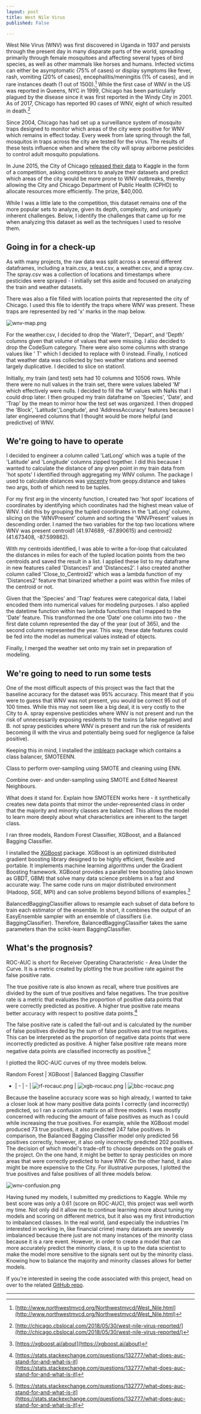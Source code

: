 ```yaml
---
layout: post
title: West Nile Virus
published: False

---
```


West Nile Virus (WNV) was first discovered in Uganda in 1937 and persists through the present day in many disparate parts of the world, spreading primarily through female mosquitoes and affecting several types of bird species, as well as other mammals like horses and humans.  Infected victims can either be asymptomatic (75% of cases) or display symptoms like fever, rash, vomiting (20% of cases), encephalitis/meningitis (1% of cases), and in rare instances death (1 out of 1500).[^1]  While the first case of WNV in the US was reported in Queens, NYC in 1999, Chicago has been particularly plagued by the disease since it was first reported in the Windy City in 2001.  As of 2017, Chicago has reported 90 cases of WNV, eight of which resulted in death.[^2]  

Since 2004, Chicago has had set up a surveillance system of mosquito traps designed to monitor which areas of the city were positive for WNV which remains in effect today.  Every week from late spring through the fall, mosquitos in traps across the city are tested for the virus. The results of these tests influence when and where the city will spray airborne pesticides to control adult mosquito populations.

In June 2015, the City of Chicago [released their data](https://www.kaggle.com/c/predict-west-nile-virus) to Kaggle in the form of a competition, asking competitors to analyze their datasets and predict which areas of the city would be more prone to WNV outbreaks, thereby allowing the City and Chicago Department of Public Health (CPHD) to allocate resources more efficiently.  The prize, $40,000.

While I was a little late to the competition, this dataset remains one of the more popular sets to analyze, given its depth, complexity, and uniquely inherent challenges.  Below, I identify the challenges that came up for me when analyzing this dataset as well as the techniques I used to resolve them.

## Going in for a check-up

As with many projects, the raw data was split across a several different dataframes, including a train.csv, a test.csv, a weather.csv, and a spray.csv.  The spray.csv was a collection of locations and timestamps where pesticides were sprayed - I initially set this aside and focused on analyzing the train and weather datasets.  

There was also a file filled with location points that represented the city of Chicago.  I used this file to identify the traps where WNV was present.  These traps are represented by red 'x' marks in the map below.

![wnv-map.png](/static/img/wnv-map.png)

For the weather.csv, I decided to drop the 'Water1', 'Depart', and 'Depth' columns given that volume of values that were missing.  I also decided to drop the CodeSum category.  There were also some columns with strange values like '  T' which I decided to replace with 0 instead.  Finally, I noticed that weather data was collected by two weather stations and seemed largely duplicative.  I decided to slice on station1.

Initially, my train (and test) sets had 10 columns and 10506 rows.  While there were no null values in the train set, there were values labeled 'M' which effectively were nulls.  I decided to fill the 'M' values with NaNs that I could drop later.  I then grouped my train dataframe on 'Species', 'Date', and 'Trap' by the mean to mirror how the test set was organized.  I then dropped the 'Block', 'Latitude','Longitude', and 'AddressAccuracy' features because I later engineered columns that I thought would be more helpful (and predictive) of WNV.

## We're going to have to operate

I decided to engineer a column called 'LatLong' which was a tuple of the 'Latitude' and 'Longitude' columns zipped together.  I did this because I wanted to calculate the distance of any given point in my train data from 'hot spots' I identified through aggregating my WNV column.  The package I used to calculate distances was [vincenty](https://pypi.org/project/vincenty/) from geopy.distance and takes two args, both of which need to be tuples.

For my first arg in the vincenty function, I created two 'hot spot' locations of coordinates by identifying which coordinates had the highest mean value of WNV. I did this by grouping the tupled coordinates in the 'LatLong' column, slicing on the 'WNVPresent' column and sorting the 'WNVPresent' values in descending order.  I named the two variables for the top two locations where WNV was present centroid1 (41.974689, -87.890615) and centroid2 (41.673408, -87.599862).  

With my centroids identified, I was able to write a for-loop that calculated the distances in miles for each of the tupled location points from the two centroids and saved the result in a list.  I applied these list to my dataframe in new features called 'Distances1' and 'Distances2'.  I also created another column called 'Close_to_Centroid2' which was a lambda function of my 'Distances2' feature that binarized whether a point was within five miles of the centroid or not.

Given that the 'Species' and 'Trap' features were categorical data, I label encoded them into numerical values for modeling purposes.  I also applied the datetime function within two lambda functions that I mapped to the 'Date' feature.  This transformed the one 'Date' one column into two - the first date column represented the day of the year (out of 365), and the second column represented the year.  This way, these date features could be fed into the model as numerical values instead of objects.

Finally, I merged the weather set onto my train set in preparation of modeling.

## We're going to need to run some tests

One of the most difficult aspects of this project was the fact that the baseline accuracy for the dataset was 95% accuracy.  This meant that if you were to guess that WNV was not present, you would be correct 95 out of 100 times.  While this may not seem like a big deal, it is very costly to the City to A. spray expensive pesticides where WNV is not present and run the risk of unnecessarily exposing residents to the toxins (a false negative) and B. not spray pesticides where WNV is present and run the risk of residents becoming ill with the virus and potentially being sued for negligence (a false positive).

Keeping this in mind, I installed the [imblearn](http://contrib.scikit-learn.org/imbalanced-learn/stable/api.html) package which contains a class balancer, SMOTEENN.  

Class to perform over-sampling using SMOTE and cleaning using ENN.

Combine over- and under-sampling using SMOTE and Edited Nearest Neighbours.

What does it stand for. Explain how SMOTEEN works here - it synthetically creates new data points that mirror the under-represented class in order that the majority and minority classes are balanced.  This allows the model to learn more deeply about what characteristics are inherent to the target class.

I ran three models, Random Forest Classifier, XGBoost, and a Balanced Bagging Classifier.

I installed the [XGBoost](https://github.com/dmlc/xgboost) package.  XGBoost is an optimized distributed gradient boosting library designed to be highly efficient, flexible and portable. It implements machine learning algorithms under the Gradient Boosting framework. XGBoost provides a parallel tree boosting (also known as GBDT, GBM) that solve many data science problems in a fast and accurate way. The same code runs on major distributed environment (Hadoop, SGE, MPI) and can solve problems beyond billions of examples.[^3]  

BalancedBaggingClassifier allows to resample each subset of data before to train each estimator of the ensemble. In short, it combines the output of an EasyEnsemble sampler with an ensemble of classifiers (i.e. BaggingClassifier). Therefore, BalancedBaggingClassifier takes the same parameters than the scikit-learn BaggingClassifier.

## What's the prognosis?

ROC-AUC is short for Receiver Operating Characteristic - Area Under the Curve.  It is a metric created by plotting the true positive rate against the false positive rate.

The true positive rate is also known as recall, where true positives are divided by the sum of true positives and false negatives.  The true positive rate is a metric that evaluates the proportion of positive data points that were correctly predicted as positive.  A higher true positive rate means better accuracy with respect to positive data points.[^4]

The false positive rate is called the fall-out and is calculated by the number of false positives divided by the sum of false positives and true negatives.  This can be interpreted as the proportion of negative data points that were incorrectly predicted as positive.  A higher false positive rate means more negative data points are classified incorrectly as positive.[^5]

I plotted the ROC-AUC curves of my three models below.

Random Forest | XGBoost | Balanced Bagging Classifier
- | - | - |
![rf-rocauc.png](/static/img/rf-rocauc.png) | ![xgb-rocauc.png](/static/img/xgb-rocauc.png) | ![bbc-rocauc.png](/static/img/bbc-rocauc.png)

Because the baseline accuracy score was so high already, I wanted to take a closer look at how many positive data points I correctly (and incorrectly) predicted, so I ran a confusion matrix on all three models.  I was mostly concerned with reducing the amount of false positives as much as I could while increasing the true positives.  For example, while the XGBoost model produced 73 true positives, it also predicted 247 false positives.  In comparison, the Balanced Bagging Classifier model only predicted 56 positives correctly, however, it also only incorrectly predicted 202 positives.  The decision of which model's trade-off to choose depends on the goals of the project.  On the one hand, it might be better to spray pesticides on more areas that were correctly predicted to have WNV.  On the other hand, it also might be more expensive to the City.  For illustrative purposes, I plotted the true positives and false positives of all three models below.

![wnv-confusion.png](/static/img/wnv-confusion.png)

Having tuned my models, I submitted my predictions to Kaggle.  While my best score was only a 0.61 (score on ROC-AUC), this project was well worth my time.  Not only did it allow me to continue learning more about tuning my models and scoring on different metrics, but it also was my first introduction to imbalanced classes.  In the real world, (and especially the industries I'm interested in working in, like financial crime) many datasets are severely imbalanced because there just are not many instances of the minority class because it is a rare event.  However, in order to create a model that can more accurately predict the minority class, it is up to the data scientist to make the model more sensitive to the signals sent out by the minority class.  Knowing how to balance the majority and minority classes allows for better models.

If you're interested in seeing the code associated with this project, head on over to the related [GitHub repo](https://github.com/thedatasleuth/West-Nile-Virus).

---
[^1]: [http://www.northwestmvcd.org/Northwestmvcd/West_Nile.html](http://www.northwestmvcd.org/Northwestmvcd/West_Nile.html)
[^2]: [http://chicago.cbslocal.com/2018/05/30/west-nile-virus-reported/](http://chicago.cbslocal.com/2018/05/30/west-nile-virus-reported/)
[^3]: [https://xgboost.ai/about](https://xgboost.ai/about)
[^4]: [https://stats.stackexchange.com/questions/132777/what-does-auc-stand-for-and-what-is-it](https://stats.stackexchange.com/questions/132777/what-does-auc-stand-for-and-what-is-it)
[^5]:[https://stats.stackexchange.com/questions/132777/what-does-auc-stand-for-and-what-is-it](https://stats.stackexchange.com/questions/132777/what-does-auc-stand-for-and-what-is-it)
